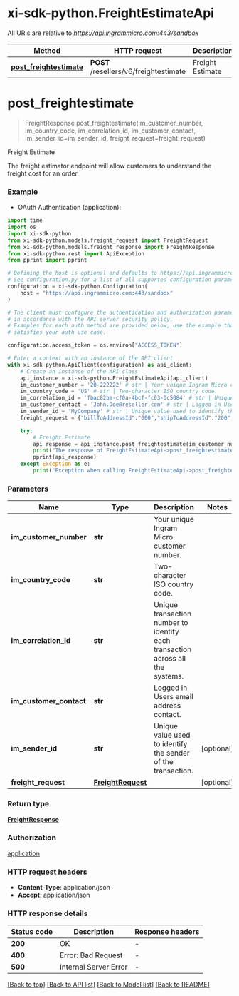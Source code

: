 # xi-sdk-python.FreightEstimateApi

All URIs are relative to *https://api.ingrammicro.com:443/sandbox*

Method | HTTP request | Description
------------- | ------------- | -------------
[**post_freightestimate**](FreightEstimateApi.md#post_freightestimate) | **POST** /resellers/v6/freightestimate | Freight Estimate


# **post_freightestimate**
> FreightResponse post_freightestimate(im_customer_number, im_country_code, im_correlation_id, im_customer_contact, im_sender_id=im_sender_id, freight_request=freight_request)

Freight Estimate

The freight estimator endpoint will allow customers to understand the freight cost for an order.

### Example

* OAuth Authentication (application):

```python
import time
import os
import xi-sdk-python
from xi-sdk-python.models.freight_request import FreightRequest
from xi-sdk-python.models.freight_response import FreightResponse
from xi-sdk-python.rest import ApiException
from pprint import pprint

# Defining the host is optional and defaults to https://api.ingrammicro.com:443/sandbox
# See configuration.py for a list of all supported configuration parameters.
configuration = xi-sdk-python.Configuration(
    host = "https://api.ingrammicro.com:443/sandbox"
)

# The client must configure the authentication and authorization parameters
# in accordance with the API server security policy.
# Examples for each auth method are provided below, use the example that
# satisfies your auth use case.

configuration.access_token = os.environ["ACCESS_TOKEN"]

# Enter a context with an instance of the API client
with xi-sdk-python.ApiClient(configuration) as api_client:
    # Create an instance of the API class
    api_instance = xi-sdk-python.FreightEstimateApi(api_client)
    im_customer_number = '20-222222' # str | Your unique Ingram Micro customer number.
    im_country_code = 'US' # str | Two-character ISO country code.
    im_correlation_id = 'fbac82ba-cf0a-4bcf-fc03-0c5084' # str | Unique transaction number to identify each transaction across all the systems.
    im_customer_contact = 'John.Doe@reseller.com' # str | Logged in Users email address contact.
    im_sender_id = 'MyCompany' # str | Unique value used to identify the sender of the transaction. (optional)
    freight_request = {"billToAddressId":"000","shipToAddressId":"200","shipToAddress":{"companyName":"ABC TECH","addressLine1":"17501 W 98TH ST SPC 1833","addressLine2":"string","addressLine3":"string","city":"LENEXA","state":"KS","postalCode":"662191736","countryCode":"US"},"lines":[{"customerLineNumber":"001","ingramPartNumber":"A300-123456","quantity":"1","warehouseId":"20","carrierCode":""},{"customerLineNumber":"002","ingramPartNumber":"A300-789012","quantity":"1","warehouseId":"10","carrierCode":""}]} # FreightRequest |  (optional)

    try:
        # Freight Estimate
        api_response = api_instance.post_freightestimate(im_customer_number, im_country_code, im_correlation_id, im_customer_contact, im_sender_id=im_sender_id, freight_request=freight_request)
        print("The response of FreightEstimateApi->post_freightestimate:\n")
        pprint(api_response)
    except Exception as e:
        print("Exception when calling FreightEstimateApi->post_freightestimate: %s\n" % e)
```



### Parameters


Name | Type | Description  | Notes
------------- | ------------- | ------------- | -------------
 **im_customer_number** | **str**| Your unique Ingram Micro customer number. | 
 **im_country_code** | **str**| Two-character ISO country code. | 
 **im_correlation_id** | **str**| Unique transaction number to identify each transaction across all the systems. | 
 **im_customer_contact** | **str**| Logged in Users email address contact. | 
 **im_sender_id** | **str**| Unique value used to identify the sender of the transaction. | [optional] 
 **freight_request** | [**FreightRequest**](FreightRequest.md)|  | [optional] 

### Return type

[**FreightResponse**](FreightResponse.md)

### Authorization

[application](../README.md#application)

### HTTP request headers

 - **Content-Type**: application/json
 - **Accept**: application/json

### HTTP response details

| Status code | Description | Response headers |
|-------------|-------------|------------------|
**200** | OK |  -  |
**400** | Error: Bad Request |  -  |
**500** | Internal Server Error |  -  |

[[Back to top]](#) [[Back to API list]](../README.md#documentation-for-api-endpoints) [[Back to Model list]](../README.md#documentation-for-models) [[Back to README]](../README.md)

